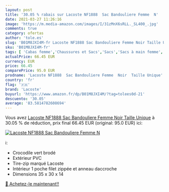 ```yaml
---
layout: post
title: '30.05 % rabais sur Lacoste NF1888  Sac Bandouliere Femme  N'
date: 2021-03-27 11:26:16
image: 'https://m.media-amazon.com/images/I/31zMnX6sRLL._SL400_.jpg'
comments: true
category: ofertas
author: 'tole.es'
slug: 'B01M8JXI4M-fr Lacoste NF1888 Sac Bandouliere Femme Noir Taille Unique'
sku: 'B01M8JXI4M-fr'
tags: [ 'Cabas femme','Chaussures et Sacs','Sacs','Sacs à main femme','lacoste', ]
actualPrice: 66.45 EUR
currency: EUR
price: 66.45
comparePrice: 95.0 EUR
prodname: 'Lacoste NF1888  Sac Bandouliere Femme  Noir  Taille Unique'
country: 'fr'
flag: '🇫🇷'
brand: 'Lacoste'
buyurl: 'https://www.amazon.fr/dp/B01M8JXI4M/?tag=tolees0d-21'
descuento: '30.05'
average: '83.5814782608694'
---
```


Vous avez [Lacoste NF1888  Sac Bandouliere Femme  Noir  Taille Unique](https://www.amazon.fr/dp/B01M8JXI4M/?tag=tolees0d-21)  à  30.05 % de réduction, prix final  66.45 EUR (original: 95.0 EUR) ici:

[![Lacoste NF1888  Sac Bandouliere Femme  N](https://m.media-amazon.com/images/I/31zMnX6sRLL._SL400_.jpg)](https://www.amazon.fr/dp/B01M8JXI4M/?tag=tolees0d-21)

ℹ️:

- Crocodile vert brodé
- Extérieur PVC
- Tire-zip marqué Lacoste
- Intérieur 1 poche filet zippée et anneau daccroche
- Dimensions 35 x 30 x 14

[🛒 Achetez-le maintenant!!](https://www.amazon.fr/dp/B01M8JXI4M/?tag=tolees0d-21)
